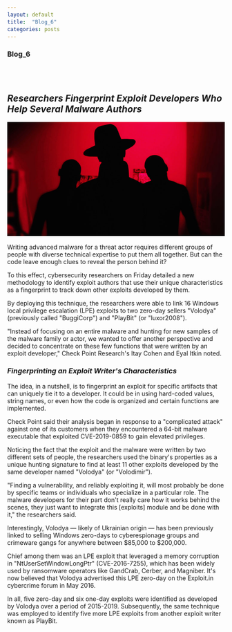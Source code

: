 ```yaml
---
layout: default
title:  "Blog_6"
categories: posts
---
```


### Blog_6
<br><br>

## *Researchers Fingerprint Exploit Developers Who Help Several Malware Authors*<br>

![image](https://github.com/sevakZ/sevakZ.github.io/blob/master/docs/_image/blog6.jpg)<br>

Writing advanced malware for a threat actor requires different groups of people with diverse technical expertise to put them all together. But can the code leave enough clues to reveal the person behind it?

To this effect, cybersecurity researchers on Friday detailed a new methodology to identify exploit authors that use their unique characteristics as a fingerprint to track down other exploits developed by them.

By deploying this technique, the researchers were able to link 16 Windows local privilege escalation (LPE) exploits to two zero-day sellers "Volodya" (previously called "BuggiCorp") and "PlayBit" (or "luxor2008").

"Instead of focusing on an entire malware and hunting for new samples of the malware family or actor, we wanted to offer another perspective and decided to concentrate on these few functions that were written by an exploit developer," Check Point Research's Itay Cohen and Eyal Itkin noted.

### *Fingerprinting an Exploit Writer's Characteristics*
The idea, in a nutshell, is to fingerprint an exploit for specific artifacts that can uniquely tie it to a developer. It could be in using hard-coded values, string names, or even how the code is organized and certain functions are implemented.

Check Point said their analysis began in response to a "complicated attack" against one of its customers when they encountered a 64-bit malware executable that exploited CVE-2019-0859 to gain elevated privileges.

Noticing the fact that the exploit and the malware were written by two different sets of people, the researchers used the binary's properties as a unique hunting signature to find at least 11 other exploits developed by the same developer named "Volodya" (or "Volodimir").

"Finding a vulnerability, and reliably exploiting it, will most probably be done by specific teams or individuals who specialize in a particular role. The malware developers for their part don't really care how it works behind the scenes, they just want to integrate this [exploits] module and be done with it," the researchers said.

Interestingly, Volodya — likely of Ukrainian origin — has been previously linked to selling Windows zero-days to cyberespionage groups and crimeware gangs for anywhere between $85,000 to $200,000.

Chief among them was an LPE exploit that leveraged a memory corruption in "NtUserSetWindowLongPtr" (CVE-2016-7255), which has been widely used by ransomware operators like GandCrab, Cerber, and Magniber. It's now believed that Volodya advertised this LPE zero-day on the Exploit.in cybercrime forum in May 2016.

In all, five zero-day and six one-day exploits were identified as developed by Volodya over a period of 2015-2019. Subsequently, the same technique was employed to identify five more LPE exploits from another exploit writer known as PlayBit.
